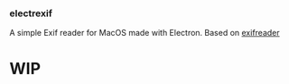 ### electrexif
A simple Exif reader for MacOS made with Electron.
Based on [exifreader](https://www.npmjs.com/package/exifreader)


# WIP

